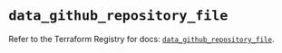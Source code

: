 # `data_github_repository_file`

Refer to the Terraform Registry for docs: [`data_github_repository_file`](https://registry.terraform.io/providers/integrations/github/6.3.0/docs/data-sources/repository_file).
